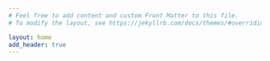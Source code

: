 ```yaml
---
# Feel free to add content and custom Front Matter to this file.
# To modify the layout, see https://jekyllrb.com/docs/themes/#overriding-theme-defaults

layout: home
add_header: true
---
```

